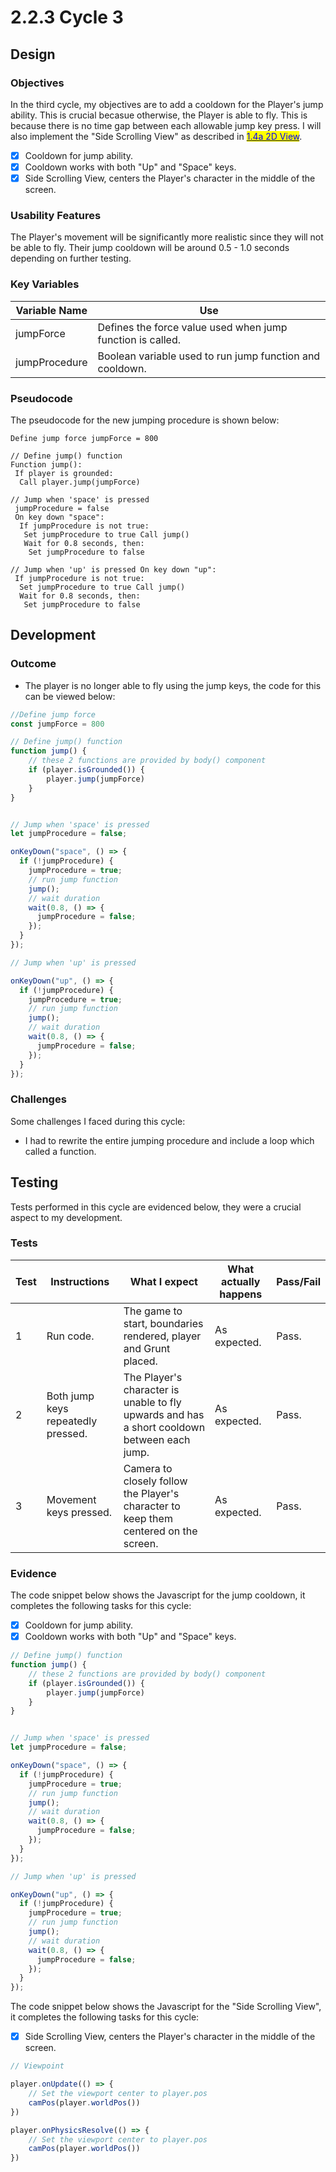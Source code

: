 # 2.2.3 Cycle 3

## Design

### Objectives

In the third cycle, my objectives are to add a cooldown for the Player's jump ability. This is crucial becasue otherwise, the Player is able to fly. This is because there is no time gap between each allowable jump key press. I will also implement the "Side Scrolling View" as described in [<mark style="color:blue;">1.4a 2D View</mark>](../1-analysis/1.4a-features-of-the-proposed-solution.md#2d-view).

* [x] Cooldown for jump ability.
* [x] Cooldown works with both "Up" and "Space" keys.
* [x] Side Scrolling View, centers the Player's character in the middle of the screen.

### Usability Features

The Player's movement will be significantly more realistic since they will not be able to fly. Their jump cooldown will be around 0.5 - 1.0 seconds depending on further testing.



### Key Variables

| Variable Name | Use                                                        |
| ------------- | ---------------------------------------------------------- |
| jumpForce     | Defines the force value used when jump function is called. |
| jumpProcedure | Boolean variable used to run jump function and cooldown.   |

### Pseudocode

The pseudocode for the new jumping procedure is shown below:

```
Define jump force jumpForce = 800

// Define jump() function
Function jump():
 If player is grounded:
  Call player.jump(jumpForce)

// Jump when 'space' is pressed
 jumpProcedure = false
 On key down "space": 
  If jumpProcedure is not true:
   Set jumpProcedure to true Call jump()
   Wait for 0.8 seconds, then:
    Set jumpProcedure to false

// Jump when 'up' is pressed On key down "up":
 If jumpProcedure is not true:
  Set jumpProcedure to true Call jump()
  Wait for 0.8 seconds, then:
   Set jumpProcedure to false
```

## Development

### Outcome

* The player is no longer able to fly using the jump keys, the code for this can be viewed below:

```javascript
//Define jump force
const jumpForce = 800

// Define jump() function
function jump() {
	// these 2 functions are provided by body() component
	if (player.isGrounded()) {
		player.jump(jumpForce)
	}
}


// Jump when 'space' is pressed
let jumpProcedure = false;

onKeyDown("space", () => {
  if (!jumpProcedure) {
    jumpProcedure = true;
    // run jump function
    jump();
    // wait duration
    wait(0.8, () => {
      jumpProcedure = false;
    });
  }
});

// Jump when 'up' is pressed

onKeyDown("up", () => {
  if (!jumpProcedure) {
    jumpProcedure = true;
    // run jump function
    jump();
    // wait duration
    wait(0.8, () => {
      jumpProcedure = false;
    });
  }
});
```

### Challenges

Some challenges I faced during this cycle:

* I had to rewrite the entire jumping procedure and include a loop which called a function.

## Testing

Tests performed in this cycle are evidenced below, they were a crucial aspect to my development.

### Tests

| Test | Instructions                       | What I expect                                                                               | What actually happens | Pass/Fail |
| ---- | ---------------------------------- | ------------------------------------------------------------------------------------------- | --------------------- | --------- |
| 1    | Run code.                          | The game to start, boundaries rendered, player and Grunt placed.                            | As expected.          | Pass.     |
| 2    | Both jump keys repeatedly pressed. | The Player's character is unable to fly upwards and has a short cooldown between each jump. | As expected.          | Pass.     |
| 3    | Movement keys pressed.             | Camera to closely follow the Player's character to keep them centered on the screen.        | As expected.          | Pass.     |

### Evidence

The code snippet below shows the Javascript for the jump cooldown, it completes the following tasks for this cycle:

* [x] Cooldown for jump ability.
* [x] Cooldown works with both "Up" and "Space" keys.

```javascript
// Define jump() function
function jump() {
	// these 2 functions are provided by body() component
	if (player.isGrounded()) {
		player.jump(jumpForce)
	}
}


// Jump when 'space' is pressed
let jumpProcedure = false;

onKeyDown("space", () => {
  if (!jumpProcedure) {
    jumpProcedure = true;
    // run jump function
    jump();
    // wait duration
    wait(0.8, () => {
      jumpProcedure = false;
    });
  }
});

// Jump when 'up' is pressed

onKeyDown("up", () => {
  if (!jumpProcedure) {
    jumpProcedure = true;
    // run jump function
    jump();
    // wait duration
    wait(0.8, () => {
      jumpProcedure = false;
    });
  }
});
```



The code snippet below shows the Javascript for the "Side Scrolling View", it completes the following tasks for this cycle:

* [x] Side Scrolling View, centers the Player's character in the middle of the screen.

```javascript
// Viewpoint

player.onUpdate(() => {
	// Set the viewport center to player.pos
	camPos(player.worldPos())
})

player.onPhysicsResolve(() => {
	// Set the viewport center to player.pos
	camPos(player.worldPos())
})
```
